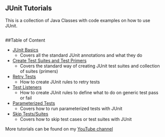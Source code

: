 ## JUnit Tutorials
This is a collection of Java Classes with code examples on how to use JUnit.

##
##Table of Content
+ [JUnit Basics](https://www.youtube.com/watch?v=D2SiQest2nE&index=2&t=0s&list=PLK7KNOA7vbPN5Y3HcsdmB7GKfnpWQpv0L)
  - Covers all the standard JUnit annotations and what they do
+ [Create Test Suites and Test Primers](https://www.youtube.com/watch?v=Exrp9vemFwY&index=3&t=0s&list=PLK7KNOA7vbPN5Y3HcsdmB7GKfnpWQpv0L)
  - Covers the standard way of creating JUnit test suites and collection of suites (primers)
+ [Retry Tests](https://www.youtube.com/watch?v=3vepquZVlLE&index=4&t=0s&list=PLK7KNOA7vbPN5Y3HcsdmB7GKfnpWQpv0L)
  - How to create JUnit rules to retry tests
+ [Test Listeners](https://www.youtube.com/watch?v=utAtA0qqL-I&index=5&t=0s&list=PLK7KNOA7vbPN5Y3HcsdmB7GKfnpWQpv0L)
  - How to create JUnit rules to define what to do on generic test pass or fail
+ [Parameterized Tests](https://www.youtube.com/watch?v=fVfR3pO-5V4&index=6&t=0s&list=PLK7KNOA7vbPN5Y3HcsdmB7GKfnpWQpv0L)
  - Covers how to run parameterized tests with JUnit
+ [Skip Tests/Suites](https://www.youtube.com/watch?v=QILOMGOVBzk&index=7&t=0s&list=PLK7KNOA7vbPN5Y3HcsdmB7GKfnpWQpv0L)
  - Covers how to skip test cases or test suites with JUnit

More tutorials can be found on my [YouTube channel](https://www.youtube.com/c/ArturSpirin)